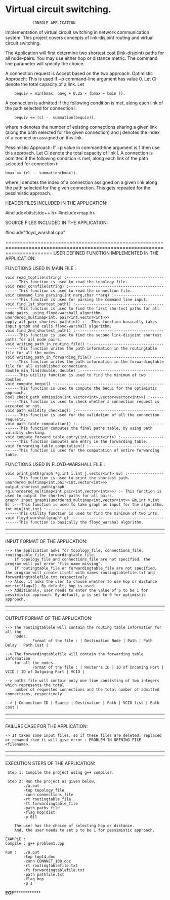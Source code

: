 # Virtual circuit switching.


    			CONSOLE APPLICATION


Implementation of virtual circuit switching in network communication system.
This project covers concepts of link-disjoint routing and virtual circuit switching.

The Application will first determine two shortest cost (link-disjoint) paths for all node-pairs. You may use either hop or distance
metric. The command line parameter will specify the choice.

A connection request is Accept based on the two approach:
Optimistic Approach:
	This is used if −p command-line argument has value 0. Let Cl denote the total capacity of a link. 
	Let 
		
		bequiv = min(bmax, bavg + 0.25 ∗ (bmax − bmin )). 
		
		
A connection is admitted if the following condition is met, along each link of the path selected for connection i.

		bequiv <= (cl -  summation(bequiv)). 


where n denotes the number of existing connections sharing a given link (along the path selected for the given connection) and j denotes the index
of a connection assigned on this link.

Pessimistic Approach: 
If −p value in command-line argument is 1 then use this approach. Let Cl denote the total capacity of link l. 
A connection is admitted if the following condition is met, along each link of the path selected for connection i:

	bmax <= (cl -  summation(bmax)). 

	
where j denotes the index of a connection assigned on a given link along
the path selected for the given connection. This gets repeated for the
pessimistic approach.


HEADER FILES INCLUDED IN THE APPLICATION:

#include<bits/stdc++.h>
#include<map.h>


SOURCE FILES INCLUDED IN THE APPLICATION:

#include"floyd_warshal.cpp"


============================================================================================================================
USER DEFINED FUNCTION IMPLEMENTED IN THE APPLICATION:

FUNCTIONS USED IN MAIN FILE :

	void read_topfile(string) :-------------------------------------------------This function is used to read the topology file.
	void read_connfile(string) :------------------------------------------------This function is used to read the connection file.
	void command_line_parsing(int narg,char **arg) :----------------------------This function is used for parsing the command line input.
	void find_1st_shortest_path() :---------------------------------------------This function is used to find the first shortest paths for all node pairs, using floyd-warshall algorithm.
	unordered_multimap<int, pair<int,vector<int>>> apply_all_pair_shortest_path(int) :---This function basically takes input graph and calls floyd-warshall algorithm.
	void find_2nd_shortest_path() :---------------------------------------------This function is used to find the second link-disjoint shortest paths for all node pairs.
	void writing_path_in_routing_file() :---------------------------------------This function writes the path information in the routingtable file for all the nodes.
	void writing_path_in_forwarding_file() :------------------------------------This function writes the path information in the forwardingtable file for all established connections.
	double min_find(double, double) :-------------------------------------------This utility function is used to find the minimum of two doubles.
	void compute_bequi() :------------------------------------------------------This function is used to compute the bequi for the optimistic approach.
	bool check_path_admission(int,vector<int>,vector<vector<int>>) :------------This function is used to check whether a connection request is accepted or not.
	void path_validity_checking() :---------------------------------------------This function is used for the validation of all the connection requests.
	void path_table_computation() :---------------------------------------------This function computes the final paths table, by using path validity checking.
	void compute_forward_table_entry(int,vector<int>) :-------------------------This function computes one entry in the forwarding table.
	void forwarding_table_computation() :---------------------------------------This function is used for the computation of entire forwarding table.


FUNCTIONS USED IN FLOYD-WARSHALL FILE :

	void print_path(graph *g,int i,int j,vector<int> &v) :----------------------This function is used to print the shortest path.
	unordered_multimap<int,pair<int,vector<int>>> output_shortest_path(graph *g,unordered_multimap<int,pair<int,vector<int>>>) :- This function is used to output the shortest paths for all pairs.
	graph* input_graph1(unordered_multimap<int,vector<int>> &m,int V,int E) :---This function is used to take graph as input for the algorithm. 
	int min(int,int) :----------------------------------------------------------This utility function is used to find the minimum of two ints.
	void floyd_warshal(graph* g) :----------------------------------------------This function is basically the floyd_warshal algorithm.


----------------------------------------------------------------------------------------------------------------------------
----------------------------------------------------------------------------------------------------------------------------

INPUT FORMAT OF THE APPLICATION:

	--> The application asks for topology_file, connections_file, routingtable_file, forwardingtable_file.
		If topology_file and connections_file are not specified, the program will put error "file name missing".
		If routingtable_file or forwardingtable_file are not specified, the program will create itself with names routingtablefile.txt and forwardingtablefile.txt respectively.
	--> Also, it asks the user to choose whether to use hop or distance metric(flag=1). By default, hop is used.
	--> Additionaly, user needs to enter the value of p to be 1 for pessimistic approach. By default, p is set to 0 for optimistic approach.

----------------------------------------------------------------------------------------------------------------------------
----------------------------------------------------------------------------------------------------------------------------

OUTPUT FORMAT OF THE APPLICATION:

	--> The routingtablele will contain the routing table information for all the
		nodes.
				Format of the file : | Destination Node | Path | Path Delay | Path Cost |

	--> The forwardingtablefile will contain the forwarding table information
		for all the nodes.
				Format of the file : | Router's ID | ID of Incoming Port | VCID | ID of Outgoing Port | VCID |

	--> paths file will contain only one line consisting of two integers which represents the total 
		number of requested connections and the total number of admitted connections, respectively.

	--> | Connection ID | Source | Destination | Path | VCID list | Path cost |

----------------------------------------------------------------------------------------------------------------------------
----------------------------------------------------------------------------------------------------------------------------

FAILURE CASE FOR THE APPLICATION:

	-> It takes some input files, so if these files are deleted, replaced or renamed then it will give error : PROBLEM IN OPENING FILE <filename>.


---------------------------------------------------------------------------------------------------------------------------
---------------------------------------------------------------------------------------------------------------------------

EXECUTION STEPS OF THE APPLICATION:
	 
	 Step 1: Compile the project using g++ compiler.

	 Step 2: Run the project as given below,
	 		./a.out
			-top topology_file
			-conn connections_file 
			-rt routingtable_file
			-ft forwardingtable_file
			-path paths_file
			-flag hop|dist
			-p 0|1

		The user has the choice of selecting hop or distance.
		And, the user needs to set p to be 1 for pessimistic approach.

	EXAMPLE :
	Compile : g++ problem1.cpp

	Run : 	./a.out
			-top top14.doc
			-conn CONNNET_100.doc
			-rt routingtablefile.txt
			-ft forwardingtablefile.txt
			-path pathfile.txt
			-flag hop
			-p 1


******************************************************************EOF******************************************************************************

